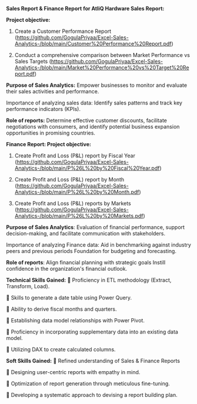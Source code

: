 **Sales Report & Finance Report for AtliQ Hardware
Sales Report:**

**Project objective:**

1. Create a Customer Performance Report (https://github.com/GogulaPriyaa/Excel-Sales-Analytics-/blob/main/Customer%20Performance%20Report.pdf)

2. Conduct a comprehensive comparison between Market Performance vs Sales Targets (https://github.com/GogulaPriyaa/Excel-Sales-Analytics-/blob/main/Market%20Performance%20vs%20Target%20Report.pdf)

**Purpose of Sales Analytics:** Empower businesses to monitor and evaluate their sales activities and performance.

Importance of analyzing sales data: Identify sales patterns and track key performance indicators (KPIs).

**Role of reports:** Determine effective customer discounts, facilitate negotiations with consumers, and identify potential business expansion opportunities in promising countries.

**Finance Report:
Project objective:**

1. Create Profit and Loss (P&L) report by Fiscal Year (https://github.com/GogulaPriyaa/Excel-Sales-Analytics-/blob/main/P%26L%20by%20Fiscal%20Year.pdf)

2. Create Profit and Loss (P&L) report by Month (https://github.com/GogulaPriyaa/Excel-Sales-Analytics-/blob/main/P%26L%20by%20Month.pdf)

3. Create Profit and Loss (P&L) reports by Markets (https://github.com/GogulaPriyaa/Excel-Sales-Analytics-/blob/main/P%26L%20by%20Markets.pdf)

**Purpose of Sales Analytics**: Evaluation of financial performance, support decision-making, and facilitate communication with stakeholders.

Importance of analyzing Finance data: Aid in benchmarking against industry peers and previous periods Foundation for budgeting and forecasting.

**Role of reports**: Align financial planning with strategic goals Instill confidence in the organization's financial outlook.

**Technical Skills Gained:**
	Proficiency in ETL methodology (Extract, Transform, Load).

	Skills to generate a date table using Power Query.

	Ability to derive fiscal months and quarters.

	Establishing data model relationships with Power Pivot.

	Proficiency in incorporating supplementary data into an existing data model.

	Utilizing DAX to create calculated columns.

**Soft Skills Gained:**
	Refined understanding of Sales & Finance Reports

	Designing user-centric reports with empathy in mind.

	Optimization of report generation through meticulous fine-tuning.

	Developing a systematic approach to devising a report building plan.









